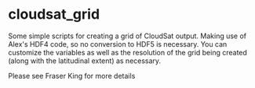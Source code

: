 # cloudsat_grid

Some simple scripts for creating a grid of CloudSat output. Making use of Alex's HDF4 code, so no conversion to HDF5 is necessary. You can customize the variables as well as the resolution of the grid being created (along with the latitudinal extent) as necessary.

Please see Fraser King for more details
